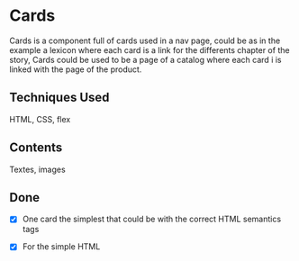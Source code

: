 
# Cards
Cards is a component full of cards used in a nav page, could be as in the example a lexicon where each card is a link for the differents chapter of the story,
Cards could be used to be a page of a catalog where each card i is linked with the page of the product.
## Techniques Used
HTML, CSS, flex
## Contents
Textes, images
## Done
-[x] One card the simplest that could be with the correct HTML semantics tags

-[x] For the simple HTML
